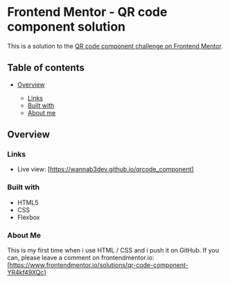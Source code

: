 # Frontend Mentor - QR code component solution

This is a solution to the [QR code component challenge on Frontend Mentor](https://www.frontendmentor.io/challenges/qr-code-component-iux_sIO_H).

## Table of contents

- [Overview](#overview)

  - [Links](#links)
  - [Built with](#built-with)
  - [About me](#about-me)

## Overview

### Links

- Live view: [https://wannab3dev.github.io/qrcode_component]

### Built with

- HTML5
- CSS
- Flexbox

### About Me

This is my first time when i use HTML / CSS and i push it on GitHub. If you can, please leave a comment on frontendmentor.io: [https://www.frontendmentor.io/solutions/qr-code-component-YR4kf49XQc]
